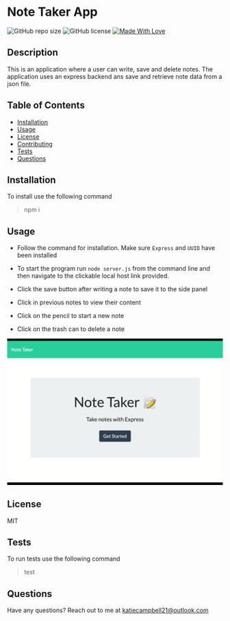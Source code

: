 # Note Taker App

 

 ![GitHub repo size](https://img.shields.io/github/repo-size/katiec2116/weather-dashboard) ![GitHub license](https://img.shields.io/badge/license-MIT-green.svg) [![Made With Love](https://img.shields.io/badge/Made%20With-Love-orange.svg)](https://github.com/chetanraj/awesome-github-badges)



## Description 
This is an application where a user can write, save and delete notes. The application uses an express backend ans save and retrieve note data from a json file.



## Table of Contents
- [Installation](#installation)
- [Usage](#usage)
- [License](#license)
- [Contributing](#contributing)
- [Tests](#tests)
- [Questions](#questions)




## Installation

To install use the following command

> npm i



## Usage
- Follow the command for installation. Make sure `Express` and `UUID` have been installed

- To start the program run `node server.js` from the command line and then navigate to the clickable local host link provided.

- Click the save button after writing a note to save it to the side panel
- Click in previous notes to view their content
- Click on the pencil to start a new note
- Click on the trash can to delete a note


![](recording.gif)

## License

MIT






## Tests

To run tests use the following command 

> test



## Questions

Have any questions? Reach out to me at katiecampbell21@outlook.com

